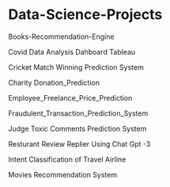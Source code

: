 # Data-Science-Projects

Books-Recommendation-Engine

Covid Data Analysis Dahboard Tableau

Cricket Match Winning Prediction System

Charity Donation_Prediction

Employee_Freelance_Price_Prediction

Fraudulent_Transaction_Prediction_System

Judge Toxic Comments Prediction System

Resturant Review Replier Using Chat Gpt -3

Intent Classification of Travel Airline

Movies Recommendation System
